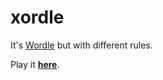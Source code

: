 # xordle

It's [Wordle](https://www.powerlanguage.co.uk/wordle/) but with different rules.

Play it [**here**](https://6zs.github.io/xordle/).
